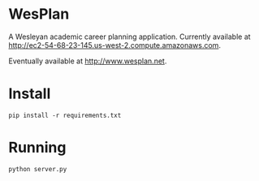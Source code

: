 WesPlan
=======

A Wesleyan academic career planning application.
Currently available at http://ec2-54-68-23-145.us-west-2.compute.amazonaws.com.

Eventually available at http://www.wesplan.net.


Install
=======

	pip install -r requirements.txt


Running
=======
	python server.py
